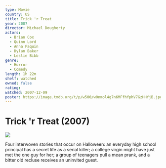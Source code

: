 ```yaml
---
type: Movie
country: US
title: Trick 'r Treat
year: 2007
director: Michael Dougherty
actors:
  - Brian Cox
  - Quinn Lord
  - Anna Paquin
  - Dylan Baker
  - Leslie Bibb
genre:
  - Horror
  - Comedy
length: 1h 22m
shelf: watched
owned: false
rating:
watched: 2007-12-09
poster: https://image.tmdb.org/t/p/w500/w0nmol4g7n6MFfhfphV7GzHHYjB.jpg
---
```


# Trick 'r Treat (2007)

![](https://image.tmdb.org/t/p/w500/w0nmol4g7n6MFfhfphV7GzHHYjB.jpg)

Four interwoven stories that occur on Halloween: an everyday high school principal has a secret life as a serial killer; a college virgin might have just met the one guy for her; a group of teenagers pull a mean prank, and a bitter old recluse receives an uninvited guest.